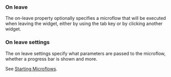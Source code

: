 ### On leave

The on-leave property optionally specifies a microflow that will be executed when leaving the widget, either by using the tab key or by clicking another widget.

### On leave settings

The on leave settings specify what parameters are passed to the microflow, whether a progress bar is shown and more.

See [Starting Microflows](starting-microflows).
